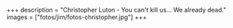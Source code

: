 +++
description = "Christopher Luton - You can't kill us... We already dead."
images = ["fotos/jim/fotos-christopher.jpg"]
+++
